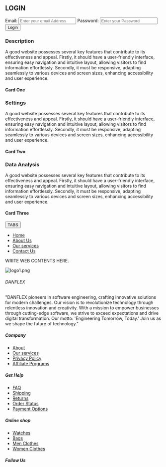 <!DOCTYPE html>
<html lang="en">
<head>
  <meta charset="UTF-8">
  <meta http-equiv="X-UA-Compatible" content="IE=edge">
  <meta name="viewport" content="width=device-width, initial-scale=1">
  <title>DanFlex</title>
    <link rel="stylesheet" href="2.css">
    <link rel="stylesheet" href="https://cdnjs.cloudflare.com/ajax/libs/font-awesome/6.5.2/css/all.min.css" integrity="sha512-SnH5WK+bZxgPHs44uWIX+LLJAJ9/2PkPKZ5QiAj6Ta86w+fsb2TkcmfRyVX3pBnMFcV7oQPJkl9QevSCWr3W6A==" crossorigin="anonymous" referrerpolicy="no-referrer" />
    <script src="2.js"></script>
</head>
<body>
 <div class="container">
  <section>
    <div class="rt-container">
      <div class="col-rt">
        <div class="script-content">
          <form class="codehim-form">
            <div class="form-title">
              <div class="user-icon gr gb">
                <i class="fa fa-user"></i> 
              </div>  
              <h2>LOGIN</h2>
            </div>
            <label for="email"><i class="fa fa-envelope"></i> Email:</label>
            <input type="email" id="email" class="cm-input" placeholder="Enter your email Address">
            <label for="pass"><i class="fa fa-lock"></i> Password:</label> <!-- Corrected closing tag -->
            <input id="pass" type="password" class="cm-input" placeholder="Enter your Password">
            <button type="submit" class="btn-login gr gb">Login</button>
          </form> 
        </div>
      </div> 
    </div>
  </section>
</div>
  <div class="cont">
  <section>
    <div class="item">
      <div class="layer">
        <h3>Description</h3>
        <p>
          A good website possesses several key features that contribute to its effectiveness and appeal. Firstly, it should have a user-friendly interface, ensuring easy navigation and intuitive layout, allowing visitors to find information effortlessly. Secondly, it must be responsive, adapting seamlessly to various devices and screen sizes, enhancing accessibility and user experience.
        </p>
        <span><i class="fas fa-lightbulb"></i></span>
      </div>
      <h4>Card One</h4>
    </div>
    <div class="item">
      <div class="layer">
        <h3>Settings</h3>
        <p>
          A good website possesses several key features that contribute to its effectiveness and appeal. Firstly, it should have a user-friendly interface, ensuring easy navigation and intuitive layout, allowing visitors to find information effortlessly. Secondly, it must be responsive, adapting seamlessly to various devices and screen sizes, enhancing accessibility and user experience.
        </p>
        <span><i class="fas fa-cogs"></i></span>
      </div>
      <h4>Card Two</h4>
    </div>
    <div class="item">
      <div class="layer">
        <h3>Data Analysis</h3>
        <p>
          A good website possesses several key features that contribute to its effectiveness and appeal. Firstly, it should have a user-friendly interface, ensuring easy navigation and intuitive layout, allowing visitors to find information effortlessly. Secondly, it must be responsive, adapting seamlessly to various devices and screen sizes, enhancing accessibility and user experience.
        </p>
        <span><i class="fas fa-arrow-up-right"></i></span>
      </div>
      <h4>Card Three</h4>
    </div>
  </section>
</div>
   <div>
  <section>
     <div class="container">
     <button onclick="toggleMenu()">TABS</button>
     <ul id="menu">
        <li><a href="">Home</a></li>
        <li><a href="">About Us</a></li>
        <li><a href="">Our services</a></li>
        <li><a href="">Contact Us</a></li>
     </ul>
     <section>
     <div class="container2">
      <div style="background-image:url('1.jpg');"></div>
      <div style="background-image:url('2.jpg');"></div>
      <div style="background-image:url('3.jpg');"></div>
      <div style="background-image:url('4.jpg');"></div>
      <div style="background-image:url('5.jpg');"></div>
      <div style="background-image:url('6.jpg');"></div>
      <div style="background-image:url('7.jpg');"></div>
  </div>
  </section>
   </div>
     <div class="image3">
        <p class="p1">
          WRITE WEB CONTENTS HERE.
        </p>
     </div>
     <div class="logo">
        <img src="logo1.png" alt="logo1.png" class="logo1">
        <h6 class="logoname">DANFLEX</h6>
        <p class="logodescription">"DANFLEX pioneers in software engineering, crafting innovative solutions for modern challenges. 
        Our vision is to revolutionize technology through relentless innovation and creativity. 
        With a mission to empower businesses through cutting-edge software, we strive to exceed expectations and drive digital transformation.
        Our motto: 'Engineering Tomorrow, Today.' 
        Join us as we shape the future of technology."</p>
     </div>
     <footer class="footer">
        <div class="container3">
           <div class="row">
             <div class="footer-col">
                 <h5>Company</h5>
                 <ul>
                    <li><a href="#">About</a></li>
                    <li><a href="#">Our services</a></li>
                    <li><a href="#">Privacy Policy</a></li>
                    <li><a href="#">Affiliate Programs</a></li>
                 </ul>
              </div>
               <div class="footer-col">
                 <h5>Get Help</h5>
                 <ul>
                    <li><a href="#">FAQ</a></li>
                    <li><a href="#">Shipping</a></li>
                    <li><a href="#">Returns</a></li>
                    <li><a href="#">Order Status</a></li>
                    <li><a href="#">Payment Options</a></li>
                 </ul>
              </div>
               <div class="footer-col">
                 <h5>Online shop</h5>
                 <ul>
                    <li><a href="#">Watches</a></li>
                    <li><a href="#">Bags</a></li>
                    <li><a href="#">Men Clothes</a></li>
                    <li><a href="#">Women Clothes</a></li>
                 </ul>
              </div>
               <div class="footer-col">
                 <h5>Follow Us</h5>
                 <div class="social-links">
                    <a href="#"><i class="fab fa-facebook"></i></a>
                    <a href="#"><i class="fab fa-twitter"></i></a>
                    <a href="#"><i class="fab fa-instagram"></i></a>
                    <a href="#"><i class="fab fa-youtube"></i></a>
                 </div>
              </div>
           </div>
           </div>
           </div>
           </div>
           </div>
        </div>
     </footer>
</body>
</html>
